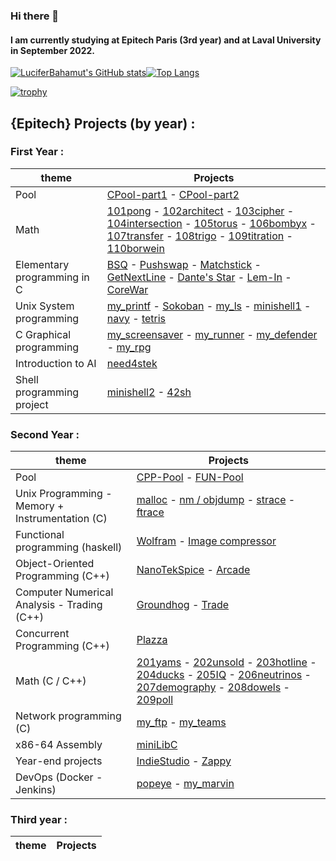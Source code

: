### Hi there 👋
#### I am currently studying at Epitech Paris (3rd year) and at Laval University in September 2022.

[![LuciferBahamut's GitHub stats](https://github-readme-stats.vercel.app/api?username=LuciferBahamut&show_icons=true&count_private=true&theme=dark)](https://github.com/anuraghazra/github-readme-stats)[![Top Langs](https://github-readme-stats.vercel.app/api/top-langs/?username=LuciferBahamut&theme=dark)](https://github.com/anuraghazra/github-readme-stats)

[![trophy](https://github-profile-trophy.vercel.app/?username=LuciferBahamut&theme=chalk)](https://github.com/ryo-ma/github-profile-trophy)


## {Epitech} Projects (by year) :
### First Year :
| theme                       | Projects |
|-----------------------------|----------|
| Pool                        | [CPool-part1](https://github.com/LuciferBahamut/CPool-Part-1) - [CPool-part2](https://github.com/LuciferBahamut/CPool-Part-2) |
| Math                        | [101pong](https://github.com/LuciferBahamut/101pong) - [102architect](https://github.com/LuciferBahamut/102architect) - [103cipher](https://github.com/LuciferBahamut/103cipher) - [104intersection](https://github.com/LuciferBahamut/104intersection) - [105torus](https://github.com/luciferBahamut/105torus) - [106bombyx](https://github.com/LuciferBahamut/106bombyx) - [107transfer](https://github.com/LuciferBahamut/107transfer) - [108trigo](https://github.com/LuciferBahamut/108trigo) - [109titration](https://github.com/LuciferBahamut/109titration) - [110borwein](https://github.com/LuciferBahamut/110borwein)         |
| Elementary programming in C | [BSQ](https://github.com/LuciferBahamut/BSQ) - [Pushswap](https://github.com/LuciferBahamut/Pushswap) - [Matchstick](https://github.com/LuciferBahamut/Matchstick) - [GetNextLine](https://github.com/LuciferBahamut/GetNextLine) - [Dante's Star](https://github.com/LuciferBahamut/Dante-s_star) - [Lem-In](https://github.com/LuciferBahamut/Lem-In) - [CoreWar](https://github.com/LuciferBahamut/CoreWar) |
| Unix System programming     | [my_printf](https://github.com/Nekory23/my_printf) - [Sokoban](https://github.com/Nekory23/Sokoban) - [my_ls](https://github.com/Nekory23/my_ls) - [minishell1](https://github.com/Nekory23/minishell1) - [navy](https://github.com/Nekory23/navy) - [tetris](https://github.com/Nekory23/tetris) |
| C Graphical programming     | [my_screensaver](https://github.com/Nekory23/my_screensaver) - [my_runner](https://github.com/Nekory23/my_runner) - [my_defender](https://github.com/Nekory23/my_defender) - [my_rpg](https://github.com/Nekory23/my_RPG) |
| Introduction to AI          | [need4stek](https://github.com/Nekory23/need4stek)  |
| Shell programming project   | [minishell2](https://github.com/Nekory23/minishell2) - [42sh](https://github.com/Nekory23/42sh) |

### Second Year :
| theme                                           | Projects                                                        |
|-------------------------------------------------|-----------------------------------------------------------------|
| Pool                                            | [CPP-Pool](https://github.com/Nekory23/CPP_Pool_2020) - [FUN-Pool](https://github.com/Nekory23/FUN_Pool_2020)|
| Unix Programming - Memory + Instrumentation (C) | [malloc](https://github.com/Nekory23/malloc) - [nm / objdump](https://github.com/Nekory23/nm-objdump) - [strace](https://github.com/Nekory23/strace) - [ftrace](https://github.com/Nekory23/ftrace) |
| Functional programming (haskell)                | [Wolfram](https://github.com/Nekory23/Wolfram) - [Image compressor](https://github.com/Nekory23/Image-Compressor) |
| Object-Oriented Programming (C++)               | [NanoTekSpice]() - [Arcade]() |
| Computer Numerical Analysis - Trading (C++)     | [Groundhog]() - [Trade]() |
| Concurrent Programming (C++)                    | [Plazza]() |
| Math (C / C++)                                  | [201yams]() - [202unsold]() - [203hotline]() - [204ducks]() - [205IQ]() - [206neutrinos]() - [207demography]() - [208dowels]() - [209poll]() |
| Network programming (C)                         | [my_ftp]() - [my_teams]() |
| x86-64 Assembly                                 | [miniLibC](https://github.com/Nekory23/MinilibC) |
| Year-end projects                               | [IndieStudio]() - [Zappy]() |
| DevOps (Docker - Jenkins)                       | [popeye](https://github.com/Nekory23/Popeye) - [my_marvin](https://github.com/Nekory23/my_marvin) |

### Third year :
| theme                       | Projects |
|-----------------------------|----------|

<!--
**LuciferBahamut/LuciferBahamut** is a ✨ _special_ ✨ repository because its `README.md` (this file) appears on your GitHub profile.

Here are some ideas to get you started:

- 🔭 I’m currently working on ...
- 🌱 I’m currently learning ...
- 👯 I’m looking to collaborate on ...
- 🤔 I’m looking for help with ...
- 💬 Ask me about ...
- 📫 How to reach me: ...
- 😄 Pronouns: ...
- ⚡ Fun fact: ...
-->
